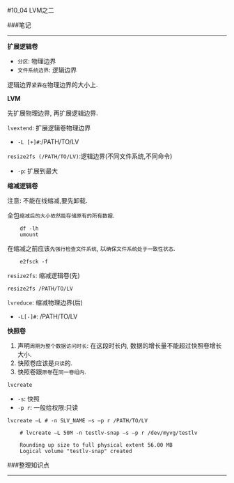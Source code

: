 #10_04 LVM之二

###笔记

---

**扩展逻辑卷**

* `分区`: 物理边界
* `文件系统边界`: 逻辑边界

逻辑边界`紧靠在`物理边界的大小上.

**LVM**

先扩展物理边界, 再扩展逻辑边界.

`lvextend`: 扩展逻辑卷物理边界

* `-L [+]#`:/PATH/TO/LV

`resize2fs (/PATH/TO/LV)`:逻辑边界(不同文件系统,不同命令)

* `-p`: 扩展到最大

**缩减逻辑卷**

注意: 不能在线缩减,要先卸载.

全包`缩减后的大小依然能存储原有的所有数据`. 

		df -lh
		umount

在缩减之前应该`先强行检查文件系统`, 以`确保文件系统处于一致性状态`.

		e2fsck -f
		
`resize2fs`: 缩减逻辑卷(先)
	
	resize2fs /PATH/TO/LV
	
`lvreduce`: 缩减物理边界(后)

* `-L[-]#`: /PATH/TO/LV

**快照卷**

1. 声明`周期为整个数据访问时长`: 在这段时长内, 数据的增长量不能超过快照卷增长大小.
2. 快照卷应该是`只读`的.
3. 快照卷跟`原卷`在`同一卷组内`.

`lvcreate`

* `-s`: 快照
* `-p r`: 一般给权限:只读

`lvcreate –L # -n SLV_NAME –s –p r /PATH/TO/LV`

		
		# lvcreate –L 50M -n testlv-snap –s –p r /dev/myvg/testlv
		
		Rounding up size to full physical extent 56.00 MB
		Logical volume "testlv-snap" created
		
###整理知识点

---